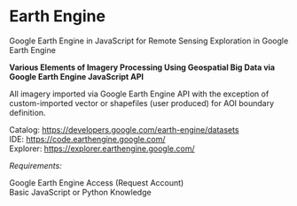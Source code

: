 # Earth Engine
Google Earth Engine in JavaScript for Remote Sensing
Exploration in Google Earth Engine

**Various Elements of Imagery Processing Using Geospatial Big Data via Google Earth Engine JavaScript API**  

All imagery imported via Google Earth Engine API with the exception of custom-imported vector or shapefiles (user produced) for AOI 
boundary definition.

Catalog: https://developers.google.com/earth-engine/datasets  
IDE: https://code.earthengine.google.com/  
Explorer: https://explorer.earthengine.google.com/  

*Requirements:*  

Google Earth Engine Access (Request Account)  
Basic JavaScript or Python Knowledge
